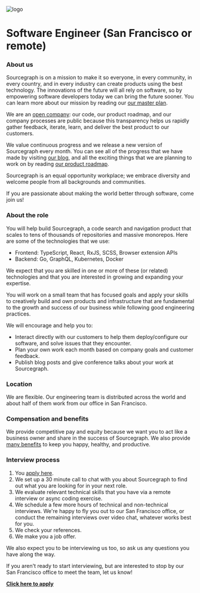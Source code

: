 ![logo](https://sourcegraph.com/.assets/img/sourcegraph-light-head-logo.svg)

# Software Engineer (San Francisco or remote)

### About us

Sourcegraph is on a mission to make it so everyone, in every community, in every country, and in every industry can create products using the best technology. The innovations of the future will all rely on software, so by empowering software developers today we can bring the future sooner. You can learn more about our mission by reading our [our master plan](https://sourcegraph.com/plan).

We are an [open company](https://docs.sourcegraph.com/dev/open_source_open_company): our code, our product roadmap, and our company processes are public because this transparency helps us rapidly gather feedback, iterate, learn, and deliver the best product to our customers.

We value continuous progress and we release a new version of Sourcegraph every month. You can see all of the progress that we have made by visiting [our blog](https://about.sourcegraph.com/blog/), and all the exciting things that we are planning to work on by reading [our product roadmap](https://docs.sourcegraph.com/dev/roadmap).

Sourcegraph is an equal opportunity workplace; we embrace diversity and welcome people from all backgrounds and communities.

If you are passionate about making the world better through software, come join us!

### About the role

You will help build Sourcegraph, a code search and navigation product that scales to tens of thousands of repositories and massive monorepos. Here are some of the technologies that we use:

- Frontend: TypeScript, React, RxJS, SCSS, Browser extension APIs
- Backend: Go, GraphQL, Kubernetes, Docker

We expect that you are skilled in one or more of these (or related) technologies and that you are interested in growing and expanding your expertise.

You will work on a small team that has focused goals and apply your skills to creatively build and own products and infrastructure that are fundamental to the growth and success of our business while following good engineering practices.

We will encourage and help you to:

- Interact directly with our customers to help them deploy/configure our software, and solve issues that they encounter.
- Plan your own work each month based on company goals and customer feedback.
- Publish blog posts and give conference talks about your work at Sourcegraph.

### Location

We are flexible. Our engineering team is distributed across the world and about half of them work from our office in San Francisco.

### Compensation and benefits

We provide competitive pay and equity because we want you to act like a business owner and share in the success of Sourcegraph. We also provide [many benefits](../README.md#benefits) to keep you happy, healthy, and productive.

### Interview process

1.  You [apply here](https://hire.withgoogle.com/public/jobs/sourcegraphcom/view/P_AAAAAADAAADP_pY7jAAAXU).
1.  We set up a 30 minute call to chat with you about Sourcegraph to find out what you are looking for in your next role.
1.  We evaluate relevant technical skills that you have via a remote interview or async coding exercise.
1.  We schedule a few more hours of technical and non-technical interviews. We're happy to fly you out to our San Francisco office, or conduct the remaining interviews over video chat, whatever works best for you.
1.  We check your references.
1.  We make you a job offer.

We also expect you to be interviewing us too, so ask us any questions you have along the way.

If you aren't ready to start interviewing, but are interested to stop by our San Francisco office to meet the team, let us know!

**[Click here to apply](https://hire.withgoogle.com/public/jobs/sourcegraphcom/view/P_AAAAAADAAADP_pY7jAAAXU)**
